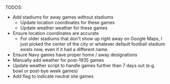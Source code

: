 TODOS:

- Add stadiums for away games without stadiums
  - Update location coordinates for these games
  - Update weather weather for these games
- Ensure location coordinates are accurate
  - For older stadiums that don't show up right away on Google Maps, I just picked the center of the
    city or whatever default football stadium exists now, even if it had a different name.
- Ensure Navy games have proper home / away designations
- Manually add weather for post-1935 games
- Update weather script to handle games further than 7 days out (e.g. bowl or post-bye week games)
- Add flag to indicate neutral site games
